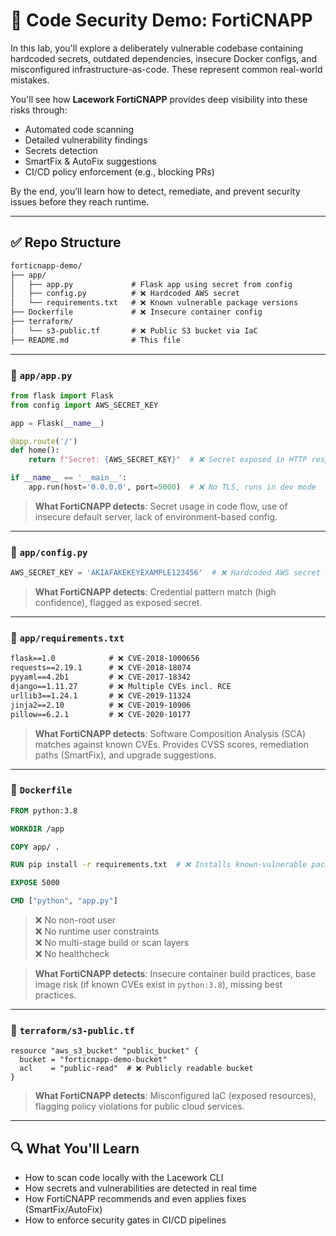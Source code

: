 # 🔐 Code Security Demo: FortiCNAPP

In this lab, you'll explore a deliberately vulnerable codebase containing hardcoded secrets, outdated dependencies, insecure Docker configs, and misconfigured infrastructure-as-code. These represent common real-world mistakes.

You'll see how **Lacework FortiCNAPP** provides deep visibility into these risks through:

- Automated code scanning
- Detailed vulnerability findings
- Secrets detection
- SmartFix & AutoFix suggestions
- CI/CD policy enforcement (e.g., blocking PRs)

By the end, you’ll learn how to detect, remediate, and prevent security issues before they reach runtime.

---

## ✅ Repo Structure

```txt
forticnapp-demo/
├── app/
│   ├── app.py             # Flask app using secret from config
│   ├── config.py          # ❌ Hardcoded AWS secret
│   └── requirements.txt   # ❌ Known vulnerable package versions
├── Dockerfile             # ❌ Insecure container config
├── terraform/
│   └── s3-public.tf       # ❌ Public S3 bucket via IaC
├── README.md              # This file
```

---

### 📄 `app/app.py`

```python
from flask import Flask
from config import AWS_SECRET_KEY

app = Flask(__name__)

@app.route('/')
def home():
    return f"Secret: {AWS_SECRET_KEY}"  # ❌ Secret exposed in HTTP response

if __name__ == '__main__':
    app.run(host='0.0.0.0', port=5000)  # ❌ No TLS, runs in dev mode
```

> **What FortiCNAPP detects**: Secret usage in code flow, use of insecure default server, lack of environment-based config.

---

### 📄 `app/config.py`

```python
AWS_SECRET_KEY = 'AKIAFAKEKEYEXAMPLE123456'  # ❌ Hardcoded AWS secret key
```

> **What FortiCNAPP detects**: Credential pattern match (high confidence), flagged as exposed secret.

---

### 📄 `app/requirements.txt`

```txt
flask==1.0            # ❌ CVE-2018-1000656
requests==2.19.1      # ❌ CVE-2018-18074
pyyaml==4.2b1         # ❌ CVE-2017-18342
django==1.11.27       # ❌ Multiple CVEs incl. RCE
urllib3==1.24.1       # ❌ CVE-2019-11324
jinja2==2.10          # ❌ CVE-2019-10906
pillow==6.2.1         # ❌ CVE-2020-10177
```

> **What FortiCNAPP detects**: Software Composition Analysis (SCA) matches against known CVEs. Provides CVSS scores, remediation paths (SmartFix), and upgrade suggestions.

---

### 📄 `Dockerfile`

```Dockerfile
FROM python:3.8

WORKDIR /app

COPY app/ .

RUN pip install -r requirements.txt  # ❌ Installs known-vulnerable packages

EXPOSE 5000

CMD ["python", "app.py"]
```

> ❌ No non-root user  
> ❌ No runtime user constraints  
> ❌ No multi-stage build or scan layers  
> ❌ No healthcheck  

> **What FortiCNAPP detects**: Insecure container build practices, base image risk (if known CVEs exist in `python:3.8`), missing best practices.

---

### 📄 `terraform/s3-public.tf`

```hcl
resource "aws_s3_bucket" "public_bucket" {
  bucket = "forticnapp-demo-bucket"
  acl    = "public-read"  # ❌ Publicly readable bucket
}
```

> **What FortiCNAPP detects**: Misconfigured IaC (exposed resources), flagging policy violations for public cloud services.

---

## 🔍 What You'll Learn

- How to scan code locally with the Lacework CLI
- How secrets and vulnerabilities are detected in real time
- How FortiCNAPP recommends and even applies fixes (SmartFix/AutoFix)
- How to enforce security gates in CI/CD pipelines
